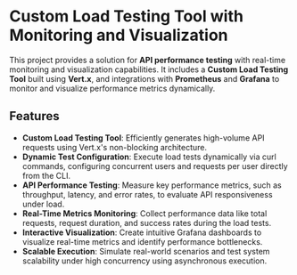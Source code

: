 #  Custom Load Testing Tool with Monitoring and Visualization

This project provides a solution for **API performance testing** with real-time monitoring and visualization capabilities. It includes a **Custom Load Testing Tool** built using **Vert.x**, and integrations with **Prometheus** and **Grafana** to monitor and visualize performance metrics dynamically.

## Features

- **Custom Load Testing Tool**: Efficiently generates high-volume API requests using Vert.x's non-blocking architecture.
- **Dynamic Test Configuration**: Execute load tests dynamically via curl commands, configuring concurrent users and requests per user directly from the CLI.
- **API Performance Testing**: Measure key performance metrics, such as throughput, latency, and error rates, to evaluate API responsiveness under load.
- **Real-Time Metrics Monitoring**: Collect performance data like total requests, request duration, and success rates during the load tests.
- **Interactive Visualization**: Create intuitive Grafana dashboards to visualize real-time metrics and identify performance bottlenecks.
- **Scalable Execution**: Simulate real-world scenarios and test system scalability under high concurrency using asynchronous execution.


